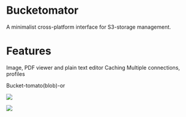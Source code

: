 # Bucketomator
A minimalist cross-platform interface for S3-storage management.

# Features
Image, PDF viewer and plain text editor
Caching
Multiple connections, profiles


Bucket-tomato(blob)-or


![](https://github.com/user-attachments/assets/513889fd-0508-4f08-9dca-0138cf6a9108)

![](https://github.com/user-attachments/assets/09723d4d-03f3-4d8a-bd32-1e4d05b50a79)